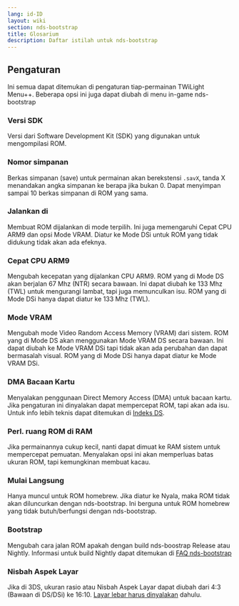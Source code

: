 ```yaml
---
lang: id-ID
layout: wiki
section: nds-bootstrap
title: Glosarium
description: Daftar istilah untuk nds-bootstrap
---
```


## Pengaturan
Ini semua dapat ditemukan di pengaturan tiap-permainan TWiLight Menu++. Beberapa opsi ini juga dapat diubah di menu in-game nds-bootstrap

### Versi SDK
Versi dari Software Development Kit (SDK) yang digunakan untuk mengompilasi ROM.

### Nomor simpanan
Berkas simpanan (save) untuk permainan akan berekstensi `.savX`, tanda X menandakan angka simpanan ke berapa jika bukan 0. Dapat menyimpan sampai 10 berkas simpanan di ROM yang sama.

### Jalankan di
Membuat ROM dijalankan di mode terpilih. Ini juga memengaruhi Cepat CPU ARM9 dan opsi Mode VRAM. Diatur ke Mode DSi untuk ROM yang tidak didukung tidak akan ada efeknya.

### Cepat CPU ARM9
Mengubah kecepatan yang dijalankan CPU ARM9. ROM yang di Mode DS akan berjalan 67 Mhz (NTR) secara bawaan. Ini dapat diubah ke 133 Mhz (TWL) untuk mengurangi lambat, tapi juga memunculkan isu. ROM yang di Mode DSi hanya dapat diatur ke 133 Mhz (TWL).

### Mode VRAM
Mengubah mode Video Random Access Memory (VRAM) dari sistem. ROM yang di Mode DS akan menggunakan Mode VRAM DS secara bawaan. Ini dapat diubah ke Mode VRAM DSi tapi tidak akan ada perubahan dan dapat bermasalah visual. ROM yang di Mode DSi hanya dapat diatur ke Mode VRAM DSi.

### DMA Bacaan Kartu
Menyalakan penggunaan Direct Memory Access (DMA) untuk bacaan kartu. Jika pengaturan ini dinyalakan dapat mempercepat ROM, tapi akan ada isu. Untuk info lebih teknis dapat ditemukan di [Indeks DS](https://wiki.ds-homebrew.com/ds-index/retail-roms#card-read-dma).

### Perl. ruang ROM di RAM
Jika permainannya cukup kecil, nanti dapat dimuat ke RAM sistem untuk mempercepat pemuatan. Menyalakan opsi ini akan memperluas batas ukuran ROM, tapi kemungkinan membuat kacau.

### Mulai Langsung
Hanya muncul untuk ROM homebrew. Jika diatur ke Nyala, maka ROM tidak akan diluncurkan dengan nds-bootstrap. Ini berguna untuk ROM homebrew yang tidak butuh/berfungsi dengan nds-bootstrap.

### Bootstrap
Mengubah cara jalan ROM apakah dengan build nds-boostrap Release atau Nightly. Informasi untuk build Nightly dapat ditemukan di [FAQ nds-bootstrap](https://wiki.ds-homebrew.com/nds-bootstrap/faq?faq=what-is-a-nightly-and-where-do-i-get-it)

### Nisbah Aspek Layar
Jika di 3DS, ukuran rasio atau Nisbah Aspek Layar dapat diubah dari 4:3 (Bawaan di DS/DSi) ke 16:10. [Layar lebar harus dinyalakan](https://wiki.ds-homebrew.com/twilightmenu/playing-in-widescreen) dahulu.
